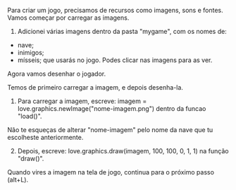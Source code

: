
Para criar um jogo, precisamos de recursos como imagens, sons e fontes.
Vamos começar por carregar as imagens.

1. Adicionei várias imagens dentro da pasta "mygame", com os nomes de: 
 - nave;
 - inimigos;
 - mísseis;
que usarás no jogo.
Podes clicar nas imagens para as ver.


Agora vamos desenhar o jogador.

Temos de primeiro carregar a imagem, e depois desenha-la.

1. Para carregar a imagem, escreve:
   imagem = love.graphics.newImage("nome-imagem.png")
   dentro da funcao "load()".

Não te esqueças de alterar "nome-imagem" pelo nome da nave que tu escolheste anteriormente.

2. Depois, escreve:
   love.graphics.draw(imagem, 100, 100, 0, 1, 1)
   na função "draw()".

Quando vires a imagem na tela de jogo, continua para o próximo passo (alt+L).

